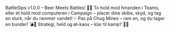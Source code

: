 BattleSips v1.0.0 – Beer Meets Battles! 🍺💥
To hold mod hinanden i Teams, eller ét hold mod computeren i Campaign – placer dine skibe, skyd, og tag en slurk, når du rammer vandet! 💦
Pas på Chug Mines – ram en, og du tager en bunder! 💣🥂
Strategi, held og øl-kaos – klar til kamp? 🏴‍☠️
